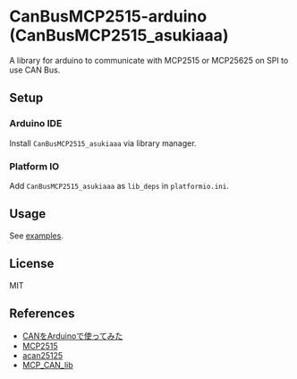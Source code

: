 # CanBusMCP2515-arduino (CanBusMCP2515_asukiaaa)

A library for arduino to communicate with MCP2515 or MCP25625 on SPI to use CAN Bus.

## Setup

### Arduino IDE

Install `CanBusMCP2515_asukiaaa` via library manager.

### Platform IO

Add `CanBusMCP2515_asukiaaa` as `lib_deps` in `platformio.ini`.

## Usage

See [examples](./examples).

## License

MIT

## References

- [CANをArduinoで使ってみた](https://asukiaaa.blogspot.com/2021/07/canarduino.html)
- [MCP2515](https://ww1.microchip.com/downloads/en/DeviceDoc/MCP2515-Stand-Alone-CAN-Controller-with-SPI-20001801J.pdf)
- [acan25125](https://github.com/pierremolinaro/acan2515)
- [MCP_CAN_lib](https://github.com/coryjfowler/MCP_CAN_lib)
